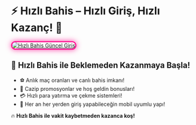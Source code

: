 <h1>⚡ Hızlı Bahis – Hızlı Giriş, Hızlı Kazanç! 🚀</h1>

<a href="https://cutt.ly/HizliLink" title="Hızlı Bahis Güncel Giriş">
  <img src="https://i.ibb.co/BtMhhf6/g-venligiris.jpg" alt="Hızlı Bahis Güncel Giriş" style="max-width: 100%; border: 3px solid #ff1493; border-radius: 15px; box-shadow: 0px 0px 15px rgba(255, 20, 147, 0.8);">
</a>

<h2>💸 Hızlı Bahis ile Beklemeden Kazanmaya Başla!</h2>
<ul>
  <li>⚽ Anlık maç oranları ve canlı bahis imkanı!</li>
  <li>🎁 Cazip promosyonlar ve hoş geldin bonusları!</li>
  <li>💳 Hızlı para yatırma ve çekme sistemleri!</li>
  <li>📲 Her an her yerden giriş yapabileceğin mobil uyumlu yapı!</li>
</ul>

<p>🔥 <strong>Hızlı Bahis ile vakit kaybetmeden kazanca koş!</strong></p>

<meta name="description" content="Hızlı Bahis ile saniyeler içinde giriş yap, en yüksek oranlarla bahis keyfini yakala. Güncel linke tıkla, anında katıl!">
